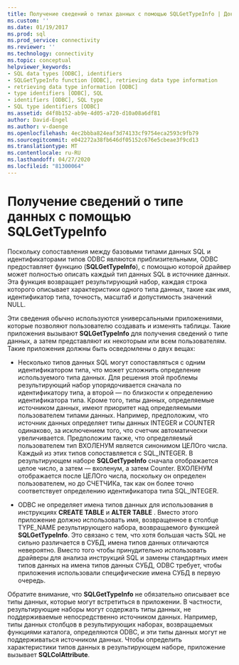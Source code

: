 ```yaml
---
title: Получение сведений о типах данных с помощью SQLGetTypeInfo | Документация Майкрософт
ms.custom: ''
ms.date: 01/19/2017
ms.prod: sql
ms.prod_service: connectivity
ms.reviewer: ''
ms.technology: connectivity
ms.topic: conceptual
helpviewer_keywords:
- SQL data types [ODBC], identifiers
- SQLGetTypeInfo function [ODBC], retrieving data type information
- retrieving data type information [ODBC]
- type identifiers [ODBC], SQL
- identifiers [ODBC], SQL type
- SQL type identifiers [ODBC]
ms.assetid: d4f8b152-ab9e-4d05-a720-d10a08a6df81
author: David-Engel
ms.author: v-daenge
ms.openlocfilehash: 4ec2bbba824eaf3d74133cf9754eca2593c9fb79
ms.sourcegitcommit: e042272a38fb646df05152c676e5cbeae3f9cd13
ms.translationtype: MT
ms.contentlocale: ru-RU
ms.lasthandoff: 04/27/2020
ms.locfileid: "81300064"
---
```

# <a name="retrieving-data-type-information-with-sqlgettypeinfo"></a>Получение сведений о типе данных с помощью SQLGetTypeInfo
Поскольку сопоставления между базовыми типами данных SQL и идентификаторами типов ODBC являются приблизительными, ODBC предоставляет функцию (**SQLGetTypeInfo**), с помощью которой драйвер может полностью описать каждый тип данных SQL в источнике данных. Эта функция возвращает результирующий набор, каждая строка которого описывает характеристики одного типа данных, такие как имя, идентификатор типа, точность, масштаб и допустимость значений NULL.  
  
 Эти сведения обычно используются универсальными приложениями, которые позволяют пользователю создавать и изменять таблицы. Такие приложения вызывают **SQLGetTypeInfo** для получения сведений о типе данных, а затем представляют их некоторым или всем пользователям. Такие приложения должны быть осведомлены о двух вещах:  
  
-   Несколько типов данных SQL могут сопоставляться с одним идентификатором типа, что может усложнить определение используемого типа данных. Для решения этой проблемы результирующий набор упорядочивается сначала по идентификатору типа, а второй — по близкости к определению идентификатора типа. Кроме того, типы данных, определяемые источником данных, имеют приоритет над определяемыми пользователем типами данных. Например, предположим, что источник данных определяет типы данных INTEGER и COUNTER одинаково, за исключением того, что счетчик автоматически увеличивается. Предположим также, что определяемый пользователем тип ВХОЛЕНУМ является синонимом ЦЕЛОго числа. Каждый из этих типов сопоставляется с SQL_INTEGER. В результирующем наборе **SQLGetTypeInfo** сначала отображается целое число, а затем — вхоленум, а затем Counter. ВХОЛЕНУМ отображается после ЦЕЛОго числа, поскольку он определен пользователем, но до СЧЕТЧИКа, так как он более точно соответствует определению идентификатора типа SQL_INTEGER.  
  
-   ODBC не определяет имена типов данных для использования в инструкциях **CREATE TABLE** и **ALTER TABLE** . Вместо этого приложение должно использовать имя, возвращенное в столбце TYPE_NAME результирующего набора, возвращаемого функцией **SQLGetTypeInfo**. Это связано с тем, что хотя большая часть SQL не сильно различается в СУБД, имена типов данных отличаются невероятно. Вместо того чтобы принудительно использовать драйверы для анализа инструкций SQL и замены стандартных имен типов данных на имена типов данных СУБД, ODBC требует, чтобы приложения использовали специфические имена СУБД в первую очередь.  
  
 Обратите внимание, что **SQLGetTypeInfo** не обязательно описывает все типы данных, которые могут встретиться в приложении. В частности, результирующие наборы могут содержать типы данных, не поддерживаемые непосредственно источником данных. Например, типы данных столбцов в результирующих наборах, возвращаемых функциями каталога, определяются ODBC, и эти типы данных могут не поддерживаться источником данных. Чтобы определить характеристики типов данных в результирующем наборе, приложение вызывает **SQLColAttribute**.
